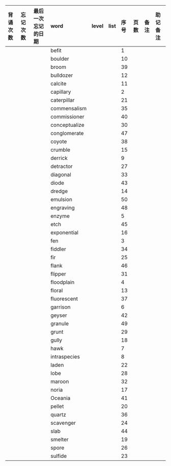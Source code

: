 |背诵次数|忘记次数|最后一次忘记的日期|word|level|list|序号|页数|备注|助记备注|
|:--|:--|:--|:--|:--|:--|:--|:--|:--|:--|
||||befit|||1||||
||||boulder|||10||||
||||broom|||39||||
||||bulldozer|||12||||
||||calcite|||11||||
||||capillary|||2||||
||||caterpillar|||21||||
||||commensalism|||35||||
||||commissioner|||40||||
||||conceptualize|||30||||
||||conglomerate|||47||||
||||coyote|||38||||
||||crumble|||15||||
||||derrick|||9||||
||||detractor|||27||||
||||diagonal|||33||||
||||diode|||43||||
||||dredge|||14||||
||||emulsion|||50||||
||||engraving|||48||||
||||enzyme|||5||||
||||etch|||45||||
||||exponential|||16||||
||||fen|||3||||
||||fiddler|||34||||
||||fir|||25||||
||||flank|||46||||
||||flipper|||31||||
||||floodplain|||4||||
||||floral|||13||||
||||fluorescent|||37||||
||||garrison|||6||||
||||geyser|||42||||
||||granule|||49||||
||||grunt|||29||||
||||gully|||18||||
||||hawk|||7||||
||||intraspecies|||8||||
||||laden|||22||||
||||lobe|||28||||
||||maroon|||32||||
||||noria|||17||||
||||Oceania|||41||||
||||pellet|||20||||
||||quartz|||36||||
||||scavenger|||24||||
||||slab|||44||||
||||smelter|||19||||
||||spore|||26||||
||||sulfide|||23||||
